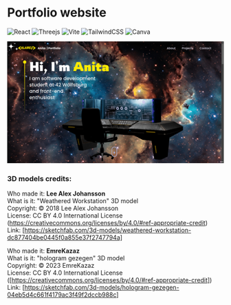 # Portfolio website
![React](https://img.shields.io/badge/react-%2320232a.svg?style=for-the-badge&logo=react&logoColor=%2361DAFB)
![Threejs](https://img.shields.io/badge/threejs-black?style=for-the-badge&logo=three.js&logoColor=white)
![Vite](https://img.shields.io/badge/vite-%23646CFF.svg?style=for-the-badge&logo=vite&logoColor=white)
![TailwindCSS](https://img.shields.io/badge/tailwindcss-%2338B2AC.svg?style=for-the-badge&logo=tailwind-css&logoColor=white)
![Canva](https://img.shields.io/badge/Canva-%2300C4CC.svg?style=for-the-badge&logo=Canva&logoColor=white)

![Alt text for your image](screenshot_website.png)

### 3D models credits:
Who made it: **Lee Alex Johansson** <br>
What is it: "Weathered Workstation" 3D model <br>
Copyright: © 2018 Lee Alex Johansson <br>
License: CC BY 4.0 International License (https://creativecommons.org/licenses/by/4.0/#ref-appropriate-credit) <br>
Link: [https://sketchfab.com/3d-models/weathered-workstation-dc877404be0445f0a855e37f2747794a] <br>

Who made it: **EmreKazaz** <br>
What is it: "hologram gezegen" 3D model <br>
Copyright: © 2023 EmreKazaz <br>
License: CC BY 4.0 International License ([https://creativecommons.org/licenses/by/4.0/#ref-appropriate-credit]) <br>
Link: [https://sketchfab.com/3d-models/hologram-gezegen-04eb5d4c661f4179ac3f49f2dccb988c]
